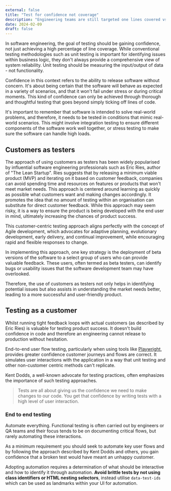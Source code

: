 ```yaml
---
external: false
title: "Test for confidence not coverage"
description: "Engineering teams are still targeted one lines covered vs confidence"
date: 2024-02-09
draft: false
---
```


In software engineering, the goal of testing should be gaining confidence, not just achieving a high percentage of line coverage. While conventional testing methodologies such as unit testing is important for identifying issues within business logic, they don't always provide a comprehensive view of system reliability. Unit testing should be measuring the input/output of data - not functionality.

Confidence in this context refers to the ability to release software without concern. It's about being certain that the software will behave as expected in a variety of scenarios, and that it won't fail under stress or during critical moments. This kind of confidence can only be achieved through thorough and thoughtful testing that goes beyond simply ticking off lines of code.

It's important to remember that software is intended to solve real-world problems, and therefore, it needs to be tested in conditions that mimic real-world scenarios. This might involve integration testing to ensure different components of the software work well together, or stress testing to make sure the software can handle high loads.

## Customers as testers

The approach of using customers as testers has been widely popularised by influential software engineering professionals such as Eric Ries, author of "The Lean Startup". Ries suggests that by releasing a minimum viable product (MVP) and iterating on it based on customer feedback, companies can avoid spending time and resources on features or products that won't meet market needs. This approach is centered around learning as quickly as possible what customers want and making changes accordingly. It promotes the idea that no amount of testing within an organisation can substitute for direct customer feedback. While this approach may seem risky, it is a way to ensure the product is being developed with the end user in mind, ultimately increasing the chances of product success.

This customer-centric testing approach aligns perfectly with the concept of Agile development, which advocates for adaptive planning, evolutionary development, early delivery, and continual improvement, while encouraging rapid and flexible responses to change.

In implementing this approach, one key strategy is the deployment of beta versions of the software to a select group of users who can provide valuable feedback. These users, often termed as beta testers, can identify bugs or usability issues that the software development team may have overlooked.

Therefore, the use of customers as testers not only helps in identifying potential issues but also assists in understanding the market needs better, leading to a more successful and user-friendly product.

## Testing as a customer

Whilst running tight feedback loops with actual customers (as described by Eric Ries) is valuable for testing product success. It doesn't build confidence in code and therefore an engineering cannot release to production without hesitation.

End-to-end user flow testing, particularly when using tools like [Playwright](https://playwright.dev/), provides greater confidence customer journeys and flows are correct. It simulates user interactions with the application in a way that unit testing and other non-customer centric methods can't replicate.

Kent Dodds, a well-known advocate for testing practices, often emphasizes the importance of such testing approaches.

> Tests are all about giving us the confidence we need to make changes to our code. You get that confidence by writing tests with a high level of user interaction.

### End to end testing

Automate everything. Functional testing is often carried out by engineers or QA teams and their focus tends to be on documenting critical flows, but rarely automating these interactions. 

As a minimum requirement you should seek to automate key user flows and by following the approach described by Kent Dodds and others, you gain confidence that a broken test would have meant an unhappy customer.

Adopting automation requires a determination of what should be interactive and how to identify it through automation. __Avoid brittle tests by not using class identifiers or HTML nesting selectors__, instead utilise `data-test-ids` which can be used as landmarks within your UI for automation.
